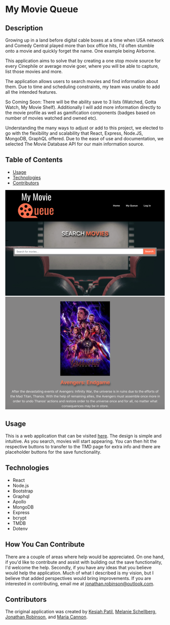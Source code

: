 # My Movie Queue
## Description
Growing up in a land before digital cable boxes at a time when USA network and Comedy Central played more than box office hits, I'd often stumble onto a movie and quickly forget the name. One example being Airborne. 

This application aims to solve that by creating a one stop movie source for every Cinephile or average movie goer, where you will be able to capture, list those movies and more. 

The application allows users to search movies and find information about them. Due to time and scheduling constraints, my team was unable to add all the intended features. 

So Coming Soon: There will be the ability save to 3 lists (Watched, Gotta Watch, My Movie Shelf). Additionally I will add more information directly to the movie profile as well as gamification components (badges based on number of movies watched and owned etc).

Understanding the many ways to adjust or add to this project, we elected to go with the flexibility and scalability that React, Express, Node.JS, MongoDB, GraphQL offered. Due to the ease of use and documentation, we selected The Movie Database API for our main information source. 



## Table of Contents
* [Usage](https://github.com/kesiahp18/my-movie-queue#usage)
* [Technologies](https://github.com/kesiahp18/my-movie-queue#technologies)
* [Contributors](https://github.com/kesiahp18/my-movie-queue#contributors)

![Screenshot](./screenshots/screenshot0.png)
![Screenshot](./screenshots/screenshot1.png)

## Usage
This is a web application that can be visited [here](https://my-movie-q.herokuapp.com/). The design is simple and intuitive. As you search, movies will start appearing. You can then hit the respective buttons to transfer to the TMD page for extra info and there are placeholder buttons for the save functionality.

## Technologies
* React
* Node.js
* Bootstrap
* Graphql
* Apollo
* MongoDB
* Express
* bcrypt
* TMDB
* Dotenv

## How You Can Contribute
There are a couple of areas where help would be appreciated. On one hand, if you'd like to contribute and assist with building out the save functionality, I'd welcome the help. Secondly, if you have any ideas that you believe would help the application. Much of what I described is my vision, but I believe that added perspectives would bring improvements. If you are interested in contributing, email me at jonathan.robinson@outlook.com.

## Contributors

The original application was created by [Kesiah Patil](https://github.com/kesiahp18), [Melanie Schellberg](https://github.com/mschellberg), [Jonathan Robinson](https://github.com/Jonathan-84), and [Maria Cannon](https://github.com/MCannon33). 
